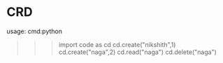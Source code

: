 # CRD
usage:
cmd:python
>>>import code as cd
>>>cd.create("nikshith",1)
>>>cd.create("naga",2)
>>>cd.read("naga")
>>>cd.delete("naga")

